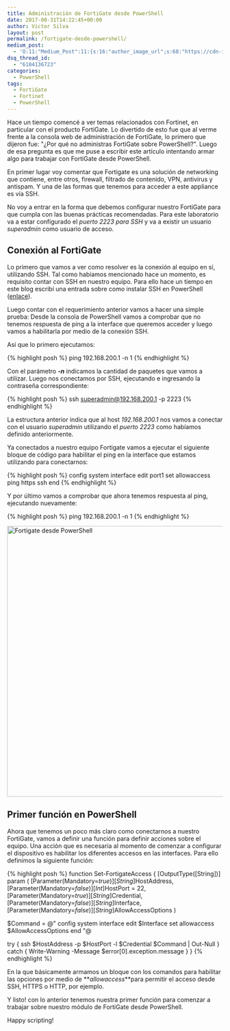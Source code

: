 ```yaml
---
title: Administración de FortiGate desde PowerShell
date: 2017-08-31T14:22:45+00:00
author: Victor Silva
layout: post
permalink: /fortigate-desde-powershell/
medium_post:
  - 'O:11:"Medium_Post":11:{s:16:"author_image_url";s:68:"https://cdn-images-1.medium.com/fit/c/200/200/0*Sz3Js055VwE6KyPu.jpg";s:10:"author_url";s:33:"https://medium.com/@vmsilvamolina";s:11:"byline_name";N;s:12:"byline_email";N;s:10:"cross_link";s:2:"no";s:2:"id";s:12:"d4127a8690ee";s:21:"follower_notification";s:3:"yes";s:7:"license";s:19:"all-rights-reserved";s:14:"publication_id";s:2:"-1";s:6:"status";s:6:"public";s:3:"url";s:96:"https://medium.com/@vmsilvamolina/administraci%C3%B3n-de-fortigate-desde-powershell-d4127a8690ee";}'
dsq_thread_id:
  - "6184136723"
categories:
  - PowerShell
tags:
  - FortiGate
  - Fortinet
  - PowerShell
---
```


Hace un tiempo comencé a ver temas relacionados con Fortinet, en particular con el producto FortiGate. Lo divertido de esto fue que al verme frente a la consola web de administración de FortiGate, lo primero que dijeron fue: "¿Por qué no administras FortiGate sobre PowerShell?". Luego de esa pregunta es que me puse a escribir este artículo intentando armar algo para trabajar con FortiGate desde PowerShell.

En primer lugar voy comentar que Fortigate es una solución de networking que contiene, entre otros, firewall, filtrado de contenido, VPN, antivirus y antispam. Y una de las formas que tenemos para acceder a este appliance es vía SSH.

No voy a entrar en la forma que debemos configurar nuestro FortiGate para que cumpla con las buenas prácticas recomendadas. Para este laboratorio va a estar configurado el _puerto 2223 para SSH_ y va a existir un usuario _superadmin_ como usuario de acceso.

## Conexión al FortiGate

Lo primero que vamos a ver como resolver es la conexión al equipo en sí, utilizando SSH. Tal como habíamos mencionado hace un momento, es requisito contar con SSH en nuestro equipo. Para ello hace un tiempo en este blog escribí una entrada sobre como instalar SSH en PowerShell ([enlace](http://blog.victorsilva.com.uy/ssh-en-powershell/)).

Luego contar con el requerimiento anterior vamos a hacer una simple prueba: Desde la consola de PowerShell vamos a comprobar que no tenemos respuesta de ping a la interface que queremos acceder y luego vamos a habilitarla por medio de la conexión SSH.

Así que lo primero ejecutamos:

{% highlight posh %}
ping 192.168.200.1 -n 1
{% endhighlight %}

Con el parámetro **_-n_** indicamos la cantidad de paquetes que vamos a utilizar. Luego nos conectamos por SSH, ejecutando e ingresando la contraseña correspondiente:

{% highlight posh %}
ssh superadmin@192.168.200.1 -p 2223
{% endhighlight %}    

La estructura anterior indica que al host _192.168.200.1_ nos vamos a conectar con el usuario _superadmin_ utilizando el _puerto 2223_ como habíamos definido anteriormente.

Ya conectados a nuestro equipo Fortigate vamos a ejecutar el siguiente bloque de código para habilitar el ping en la interface que estamos utilizando para conectarnos:

{% highlight posh %}
config system interface
edit port1
set allowaccess ping https ssh
end
{% endhighlight %}

Y por último vamos a comprobar que ahora tenemos respuesta al ping, ejecutando nuevamente:

{% highlight posh %}
ping 192.168.200.1 -n 1
{% endhighlight %}

<img src="https://cu2sww-ch3302.files.1drv.com/y4mHkQVgMjDhWRkfNQ246iwgsQKnyZRpgZE6XgDusv9C1a723G-PZbzwpcBLl9bD21Y5i2_JXHBl0tliZh0jPRR9OJ6ip7g1YO471ZCwwzc87j89s70-gPkjBcrmQjptvv530bDHkxxBftosdUM2K1DaKWT4Je1erqx4VQXad5xyJBw2gIKmSUkW6zNMMqdnX-kQDQJOu74liprPaZLqzMfHw?width=859&#038;height=632&#038;cropmode=none" width="859" height="632" alt="Fortigate desde PowerShell" class="alignnone size-full" />

## Primer función en PowerShell

Ahora que tenemos un poco más claro como conectarnos a nuestro FortiGate, vamos a definir una función para definir acciones sobre el equipo. Una acción que es necesaria al momento de comenzar a configurar el dispositivo es habilitar los diferentes accesos en las interfaces. Para ello definimos la siguiente función:

{% highlight posh %}
function Set-FortigateAccess {
    [OutputType([String])]
    param
    (
        [Parameter(Mandatory=$true)]
        [String]$HostAddress,
        [Parameter(Mandatory=$false)]
        [Int]$HostPort = 22,
        [Parameter(Mandatory=$true)]
        [String]$Credential,
        [Parameter(Mandatory=$false)]
        [String]$Interface,
        [Parameter(Mandatory=$false)]
        [String]$AllowAccessOptions
    )

$Command = @"
config system interface
edit $Interface
set allowaccess $AllowAccessOptions
end
"@

try {
    ssh $HostAddress -p $HostPort -l $Credential $Command | Out-Null
} catch {
    Write-Warning -Message $error[0].exception.message
}
}
{% endhighlight %}
    

En la que básicamente armamos un bloque con los comandos para habilitar las opciones por medio de **_allowaccess_**para permitir el acceso desde SSH, HTTPS o HTTP, por ejemplo.

Y listo! con lo anterior tenemos nuestra primer función para comenzar a trabajar sobre nuestro módulo de FortiGate desde PowerShell.

Happy scripting!
